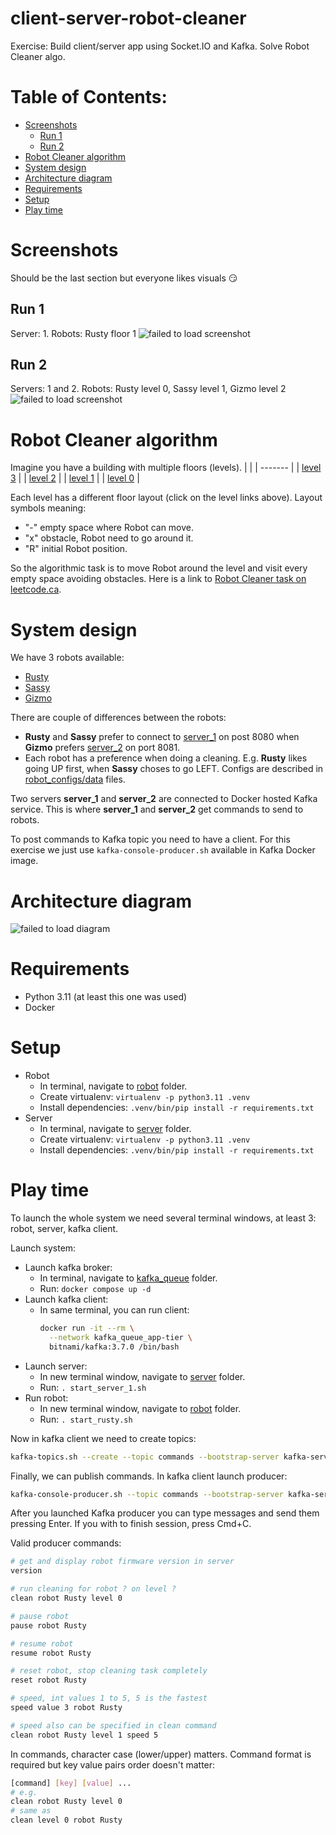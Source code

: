 <!-- omit in toc -->
# client-server-robot-cleaner
Exercise: Build client/server app using Socket.IO and Kafka. Solve Robot Cleaner algo.

<!-- omit in toc -->
# Table of Contents:
- [Screenshots](#screenshots)
  - [Run 1](#run-1)
  - [Run 2](#run-2)
- [Robot Cleaner algorithm](#robot-cleaner-algorithm)
- [System design](#system-design)
- [Architecture diagram](#architecture-diagram)
- [Requirements](#requirements)
- [Setup](#setup)
- [Play time](#play-time)

# Screenshots
Should be the last section but everyone likes visuals 😏
## Run 1
Server: 1. Robots: Rusty floor 1
![failed to load screenshot](/docs/screenshot_rusty_level_1.png)

## Run 2
Servers: 1 and 2. Robots: Rusty level 0, Sassy level 1, Gizmo level 2
![failed to load screenshot](/docs/screenshot_all_robots.png)


# Robot Cleaner algorithm
Imagine you have a building with multiple floors (levels).
|         |
| ------- |
\| [level 3](/server/src/data/levels/3.txt) \|
\| [level 2](/server/src/data/levels/2.txt) \|
\| [level 1](/server/src/data/levels/1.txt) \|
\| [level 0](/server/src/data/levels/0.txt) \|

Each level has a different floor layout (click on the level links above). Layout symbols meaning:
* "-" empty space where Robot can move.
* "x" obstacle, Robot need to go around it.
* "R" initial Robot position.

So the algorithmic task is to move Robot around the level and visit every empty space avoiding obstacles. Here is a link to [Robot Cleaner task on leetcode.ca](https://leetcode.ca/all/489.html).

# System design
We have 3 robots available:
* [Rusty](/robot/start_rusty.sh)
* [Sassy](/robot/start_sassy.sh)
* [Gizmo](/robot/start_gizmo.sh)

There are couple of differences between the robots:
* **Rusty** and **Sassy** prefer to connect to [server_1](/server/start_server_1.sh) on post 8080 when **Gizmo** prefers [server_2](/server/start_server_2.sh) on port 8081.
* Each robot has a preference when doing a cleaning. E.g. **Rusty** likes going UP first, when **Sassy** choses to go LEFT. Configs are described in [robot_configs/data](/robot/src/robot/robot_configs/data/) files.

Two servers **server_1** and **server_2** are connected to Docker hosted Kafka service. This is where **server_1** and **server_2** get commands to send to robots.

To post commands to Kafka topic you need to have a client. For this exercise we just use `kafka-console-producer.sh` available in Kafka Docker image.

# Architecture diagram
![failed to load diagram](/docs/server-client-robot-cleaner.drawio.png)

# Requirements
* Python 3.11 (at least this one was used)
* Docker

# Setup
* Robot
  * In terminal, navigate to [robot](/robot/) folder.
  * Create virtualenv: `virtualenv -p python3.11 .venv`
  * Install dependencies: `.venv/bin/pip install -r requirements.txt`
* Server
  * In terminal, navigate to [server](/server/) folder.
  * Create virtualenv: `virtualenv -p python3.11 .venv`
  * Install dependencies: `.venv/bin/pip install -r requirements.txt`

# Play time
To launch the whole system we need several terminal windows, at least 3: robot, server, kafka client.

Launch system:
* Launch kafka broker:
  * In terminal, navigate to [kafka_queue](/kafka_queue/) folder.
  * Run: `docker compose up -d`
* Launch kafka client:
  * In same terminal, you can run client:
    ```bash 
    docker run -it --rm \
      --network kafka_queue_app-tier \
      bitnami/kafka:3.7.0 /bin/bash
    ```
* Launch server:
  * In new terminal window, navigate to [server](/server/) folder.
  * Run: `. start_server_1.sh`
* Run robot:
  * In new terminal window, navigate to [robot](/robot/) folder.
  * Run: `. start_rusty.sh`

Now in kafka client we need to create topics:
```bash
kafka-topics.sh --create --topic commands --bootstrap-server kafka-server:9092
```

Finally, we can publish commands. In kafka client launch producer:
```bash
kafka-console-producer.sh --topic commands --bootstrap-server kafka-server:9092
```

After you launched Kafka producer you can type messages and send them pressing Enter. If you with to finish session, press Cmd+C.

Valid producer commands:
```bash
# get and display robot firmware version in server 
version

# run cleaning for robot ? on level ?
clean robot Rusty level 0

# pause robot
pause robot Rusty

# resume robot
resume robot Rusty

# reset robot, stop cleaning task completely
reset robot Rusty

# speed, int values 1 to 5, 5 is the fastest
speed value 3 robot Rusty

# speed also can be specified in clean command
clean robot Rusty level 1 speed 5
```

In commands, character case (lower/upper) matters. Command format is required but key value pairs order doesn't matter:
```bash
[command] [key] [value] ...
# e.g.
clean robot Rusty level 0
# same as
clean level 0 robot Rusty
```
